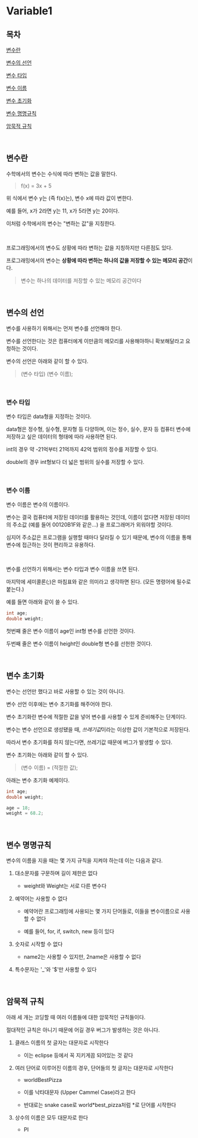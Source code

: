 # Variable1

## 목차

[변수란](#변수란)

[변수의 선언](#변수의-선언)

[변수 타입](#변수-타입)

[변수 이름](#변수-이름)

[변수 초기화](#변수-초기화)

[변수 명명규칙](#변수-명명규칙)

[암묵적 규칙](#암묵적-규칙)

<br>

## 변수란

수학에서의 변수는 수식에 따라 변하는 값을 말한다.

> f(x) = 3x + 5

위 식에서 변수 y는 (즉 f(x)는), 변수 x에 따라 값이 변한다.

예를 들어, x가 2라면 y는 11, x가 5라면 y는 20이다.

이처럼 수학에서의 변수는 "변하는 값"을 지칭한다.

<br>

프로그래밍에서의 변수도 상황에 따라 변하는 값을 지칭하지만 다른점도 있다.

프로그래밍에서의 변수는 **상황에 따라 변하는 하나의 값을 저장할 수 있는 메모리 공간**이다.

> 변수는 하나의 데이터를 저장할 수 있는 메모리 공간이다

<br>

## 변수의 선언

변수를 사용하기 위해서는 먼저 변수를 선언해야 한다.

변수를 선언한다는 것은 컴퓨터에게 이만큼의 메모리를 사용해야하니 확보해달라고 요청하는 것이다.

변수의 선언은 아래와 같이 할 수 있다.

> (변수 타입) (변수 이름);

<br>

### 변수 타입

변수 타입은 data형을 지정하는 것이다.

data형은 정수형, 실수형, 문자형 등 다양하며, 이는 정수, 실수, 문자 등 컴퓨터 변수에 저장하고 싶은 데이터의 형태에 따라 사용하면 된다.

int의 경우 약 -21억부터 21억까지 42억 범위의 정수를 저장할 수 있다.

double의 경우 int형보다 더 넓은 범위의 실수를 저장할 수 있다.

<br>

### 변수 이름

변수 이름은 변수의 이름이다.

변수는 결국 컴퓨터에 저장된 데이터를 활용하는 것인데, 이름이 없다면 저장된 데이터의 주소값 (예를 들어 00120B1F와 같은...) 을 프로그래머가 외워야할 것이다.

심지어 주소값은 프로그램을 실행할 때마다 달라질 수 있기 때문에, 변수의 이름을 통해 변수에 접근하는 것이 편리하고 유용하다.

<br>

변수를 선언하기 위해서는 변수 타입과 변수 이름을 쓰면 된다.

마지막에 세미콜론(;)은 마침표와 같은 의미라고 생각하면 된다. (모든 명령어에 필수로 붙는다.)

예를 들면 아래와 같이 쓸 수 있다.

```java
int age;
double weight;
```

첫번째 줄은 변수 이름이 age인 int형 변수를 선언한 것이다.

두번째 줄은 변수 이름이 height인 double형 변수를 선헌한 것이다.

<br>

## 변수 초기화

변수는 선언만 했다고 바로 사용할 수 있는 것이 아니다.

변수 선언 이후에는 변수 초기화를 해주어야 한다.

변수 초기화란 변수에 적절한 값을 넣어 변수를 사용할 수 있게 준비해주는 단계이다.

변수는 변수 선언으로 생성됐을 때, *쓰레기값*이라는 이상한 값이 기본적으로 저장된다.

따라서 변수 초기화를 하지 않는다면, 쓰레기값 때문에 버그가 발생할 수 있다.

변수 초기화는 아래와 같이 할 수 있다.

> (변수 이름) = (적절한 값);

아래는 변수 초기화 예제이다.

```java
int age;
double weight;

age = 18;
weight = 68.2;
```

<br>

## 변수 명명규칙

변수의 이름을 지을 때는 몇 가지 규칙을 지켜야 하는데 이는 다음과 같다.

1. 대소문자를 구문하며 길이 제한은 없다

   - weight와 Weight는 서로 다른 변수다

2. 예약어는 사용할 수 없다

   - 예약어란 프로그래밍에 사용되는 몇 가지 단어들로, 이들을 변수이름으로 사용할 수 없다

   - 예를 들어, for, if, switch, new 등이 있다

3. 숫자로 시작할 수 없다

   - name2는 사용할 수 있지만, 2name은 사용할 수 없다

4. 특수문자는 '\_'와 '$'만 사용할 수 있다

<br>

## 암묵적 규칙

아래 세 개는 코딩할 때 여러 이름들에 대한 암묵적인 규칙들이다.

절대적인 규칙은 아니기 때문에 어길 경우 버그가 발생하는 것은 아니다.

1. 클래스 이름의 첫 글자는 대문자로 시작한다

   - 이는 eclipse 등에서 꼭 지키게끔 되어있는 것 같다

2. 여러 단어로 이루어진 이름의 경우, 단어들의 첫 글자는 대문자로 시작한다

   - worldBestPizza

   - 이를 낙타대문자 (Upper Cammel Case)라고 한다

   - 반대로는 snake case로 world*best_pizza처럼 *로 단어를 시작한다

3. 상수의 이름은 모두 대문자로 한다

   - PI
